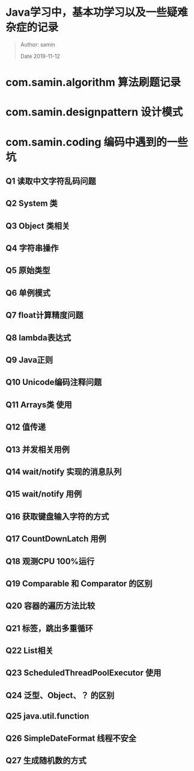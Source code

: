 # Java学习中，基本功学习以及一些疑难杂症的记录

> Author: samin
>
> Date 2019-11-12

# com.samin.algorithm 算法刷题记录

# com.samin.designpattern 设计模式

# com.samin.coding 编码中遇到的一些坑

## Q1 读取中文字符乱码问题
## Q2 System 类
## Q3 Object 类相关
## Q4 字符串操作
## Q5 原始类型
## Q6 单例模式
## Q7 float计算精度问题
## Q8 lambda表达式
## Q9 Java正则
## Q10 Unicode编码注释问题
## Q11 Arrays类 使用
## Q12 值传递
## Q13 并发相关用例
## Q14 wait/notify 实现的消息队列
## Q15 wait/notify 用例
## Q16 获取键盘输入字符的方式
## Q17 CountDownLatch 用例
## Q18 观测CPU 100%运行
## Q19 Comparable 和 Comparator 的区别
## Q20 容器的遍历方法比较
## Q21 标签，跳出多重循环
## Q22 List相关
## Q23 ScheduledThreadPoolExecutor 使用
## Q24 泛型、Object、？ 的区别
## Q25 java.util.function
## Q26 SimpleDateFormat 线程不安全
## Q27 生成随机数的方式